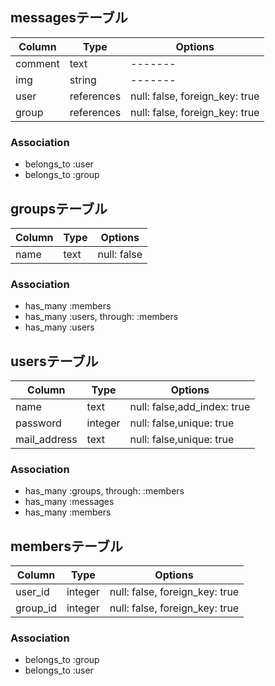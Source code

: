 ## messagesテーブル

|Column|Type|Options|
|------|----|-------|
|comment|text|-------|
|img|string|-------|
|user|references|null: false, foreign_key: true|
|group|references|null: false, foreign_key: true|

### Association
- belongs_to :user
- belongs_to :group

## groupsテーブル

|Column|Type|Options|
|------|----|-------|
|name|text|null: false|



### Association
- has_many :members
- has_many :users, through: :members
- has_many :users

## usersテーブル

|Column|Type|Options|
|------|----|-------|
|name|text|null: false,add_index: true|
|password|integer|null: false,unique: true|
|mail_address|text|null: false,unique: true|

### Association
- has_many :groups, through: :members
- has_many :messages
- has_many :members

## membersテーブル

|Column|Type|Options|
|------|----|-------|
|user_id|integer|null: false, foreign_key: true|
|group_id|integer|null: false, foreign_key: true|

### Association
- belongs_to :group
- belongs_to :user
